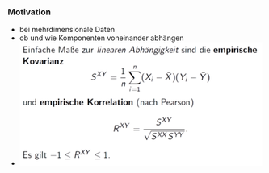 ### Motivation
+ bei mehrdimensionale Daten
+ ob und wie Komponenten voneinander abhängen
+ ![](Pasted%20image%2020221202234839.png)